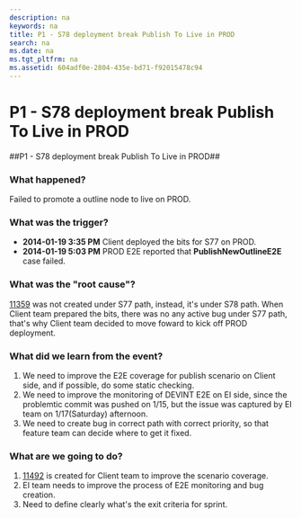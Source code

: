 ```yaml
---
description: na
keywords: na
title: P1 - S78 deployment break Publish To Live in PROD
search: na
ms.date: na
ms.tgt_pltfrm: na
ms.assetid: 604adf0e-2804-435e-bd71-f92015478c94
---
```

# P1 - S78 deployment break Publish To Live in PROD
##P1 - S78 deployment break Publish To Live in PROD##

### What happened? ###
Failed to promote a outline node to live on PROD.

### What was the trigger? ###
* **2014-01-19 3:35 PM** Client deployed the bits for S77 on PROD.
* **2014-01-19 5:03 PM** PROD E2E reported that **PublishNewOutlineE2E** case failed.

### What was the "root cause"? ###
[11359](https://capservice.visualstudio.com/DefaultCollection/CAPS/_workitems/edit/11359) was not created under S77 path, instead, it's under S78 path. When Client team prepared the bits, there was no any active bug under S77 path, that's why Client team decided to move foward to kick off PROD deployment.

### What did we learn from the event? ###
1. We need to improve the E2E coverage for publish scenario on Client side, and if possible, do some static checking.
2. We need to improve the monitoring of DEVINT E2E on EI side, since the problemtic commit was pushed on 1/15, but the issue was captured by EI team on 1/17(Saturday) afternoon.
3. We need to create bug in correct path with correct priority, so that feature team can decide where to get it fixed.

### What are we going to do? ###
1. [11492](https://capservice.visualstudio.com/web/wi.aspx?pcguid=3afc7cea-e643-4785-a32c-e3a73e6f08db&id=11492) is created for Client team to improve the scenario coverage.
2. EI team needs to improve the process of E2E monitoring and bug creation.
3. Need to define clearly what's the exit criteria for sprint.
